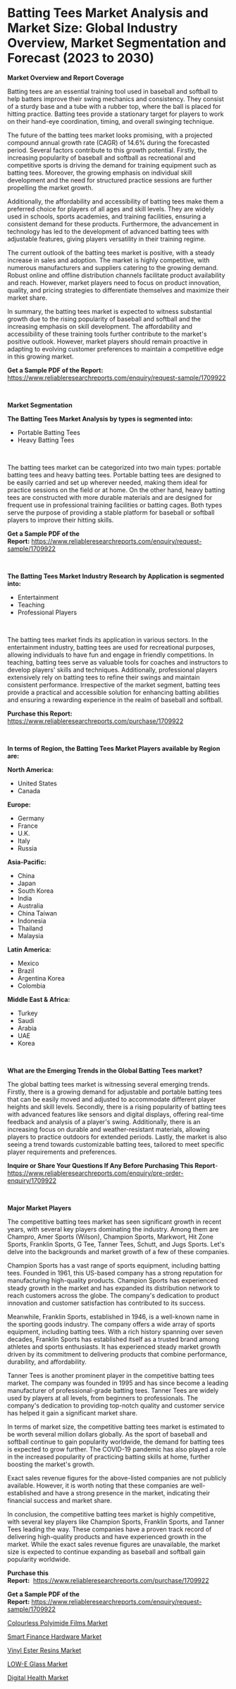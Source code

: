 <p><h1>Batting Tees Market Analysis and Market Size: Global Industry Overview, Market Segmentation and Forecast (2023 to 2030)</h1></p><p><strong>Market Overview and Report Coverage</strong></p>
<p><p>Batting tees are an essential training tool used in baseball and softball to help batters improve their swing mechanics and consistency. They consist of a sturdy base and a tube with a rubber top, where the ball is placed for hitting practice. Batting tees provide a stationary target for players to work on their hand-eye coordination, timing, and overall swinging technique.</p><p>The future of the batting tees market looks promising, with a projected compound annual growth rate (CAGR) of 14.6% during the forecasted period. Several factors contribute to this growth potential. Firstly, the increasing popularity of baseball and softball as recreational and competitive sports is driving the demand for training equipment such as batting tees. Moreover, the growing emphasis on individual skill development and the need for structured practice sessions are further propelling the market growth.</p><p>Additionally, the affordability and accessibility of batting tees make them a preferred choice for players of all ages and skill levels. They are widely used in schools, sports academies, and training facilities, ensuring a consistent demand for these products. Furthermore, the advancement in technology has led to the development of advanced batting tees with adjustable features, giving players versatility in their training regime.</p><p>The current outlook of the batting tees market is positive, with a steady increase in sales and adoption. The market is highly competitive, with numerous manufacturers and suppliers catering to the growing demand. Robust online and offline distribution channels facilitate product availability and reach. However, market players need to focus on product innovation, quality, and pricing strategies to differentiate themselves and maximize their market share.</p><p>In summary, the batting tees market is expected to witness substantial growth due to the rising popularity of baseball and softball and the increasing emphasis on skill development. The affordability and accessibility of these training tools further contribute to the market's positive outlook. However, market players should remain proactive in adapting to evolving customer preferences to maintain a competitive edge in this growing market.</p></p>
<p><strong>Get a Sample PDF of the Report:</strong> <a href="https://www.reliableresearchreports.com/enquiry/request-sample/1709922">https://www.reliableresearchreports.com/enquiry/request-sample/1709922</a></p>
<p>&nbsp;</p>
<p><strong>Market Segmentation</strong></p>
<p><strong>The Batting Tees Market Analysis by types is segmented into:</strong></p>
<p><ul><li>Portable Batting Tees</li><li>Heavy Batting Tees</li></ul></p>
<p>&nbsp;</p>
<p><p>The batting tees market can be categorized into two main types: portable batting tees and heavy batting tees. Portable batting tees are designed to be easily carried and set up wherever needed, making them ideal for practice sessions on the field or at home. On the other hand, heavy batting tees are constructed with more durable materials and are designed for frequent use in professional training facilities or batting cages. Both types serve the purpose of providing a stable platform for baseball or softball players to improve their hitting skills.</p></p>
<p><strong>Get a Sample PDF of the Report:</strong>&nbsp;<a href="https://www.reliableresearchreports.com/enquiry/request-sample/1709922">https://www.reliableresearchreports.com/enquiry/request-sample/1709922</a></p>
<p>&nbsp;</p>
<p><strong>The Batting Tees Market Industry Research by Application is segmented into:</strong></p>
<p><ul><li>Entertainment</li><li>Teaching</li><li>Professional Players</li></ul></p>
<p>&nbsp;</p>
<p><p>The batting tees market finds its application in various sectors. In the entertainment industry, batting tees are used for recreational purposes, allowing individuals to have fun and engage in friendly competitions. In teaching, batting tees serve as valuable tools for coaches and instructors to develop players' skills and techniques. Additionally, professional players extensively rely on batting tees to refine their swings and maintain consistent performance. Irrespective of the market segment, batting tees provide a practical and accessible solution for enhancing batting abilities and ensuring a rewarding experience in the realm of baseball and softball.</p></p>
<p><strong>Purchase this Report:</strong>&nbsp; <a href="https://www.reliableresearchreports.com/purchase/1709922">https://www.reliableresearchreports.com/purchase/1709922</a></p>
<p>&nbsp;</p>
<p><strong>In terms of Region, the Batting Tees Market Players available by Region are:</strong></p>
<p>
    <p> <strong> North America: </strong>
        <ul>
            <li>United States</li>
            <li>Canada</li>
        </ul>
        </p> 
    <p> <strong> Europe: </strong>
        <ul>
            <li>Germany</li>
            <li>France</li>
            <li>U.K.</li>
            <li>Italy</li>
            <li>Russia</li>
        </ul>
        </p> 
    <p> <strong> Asia-Pacific: </strong>
        <ul>
            <li>China</li>
            <li>Japan</li>
            <li>South Korea</li>
            <li>India</li>
            <li>Australia</li>
            <li>China Taiwan</li>
            <li>Indonesia</li>
            <li>Thailand</li>
            <li>Malaysia</li>
        </ul>
        </p> 
    <p> <strong> Latin America: </strong>
        <ul>
            <li>Mexico</li>
            <li>Brazil</li>
            <li>Argentina Korea</li>
            <li>Colombia</li>
        </ul>
        </p> 
    <p> <strong> Middle East & Africa: </strong>
        <ul>
            <li>Turkey</li>
            <li>Saudi</li>
            <li>Arabia</li>
            <li>UAE</li>
            <li>Korea</li>
        </ul>
    </p>
    </p>
<p>&nbsp;</p>
<p><strong>What are the Emerging Trends in the Global Batting Tees market?</strong></p>
<p><p>The global batting tees market is witnessing several emerging trends. Firstly, there is a growing demand for adjustable and portable batting tees that can be easily moved and adjusted to accommodate different player heights and skill levels. Secondly, there is a rising popularity of batting tees with advanced features like sensors and digital displays, offering real-time feedback and analysis of a player's swing. Additionally, there is an increasing focus on durable and weather-resistant materials, allowing players to practice outdoors for extended periods. Lastly, the market is also seeing a trend towards customizable batting tees, tailored to meet specific player requirements and preferences.</p></p>
<p><strong>Inquire or Share Your Questions If Any Before Purchasing This Report</strong>- <a href="https://www.reliableresearchreports.com/enquiry/pre-order-enquiry/1709922">https://www.reliableresearchreports.com/enquiry/pre-order-enquiry/1709922</a></p>
<p>&nbsp;</p>
<p><strong>Major Market Players</strong></p>
<p><p>The competitive batting tees market has seen significant growth in recent years, with several key players dominating the industry. Among them are Champro, Amer Sports (Wilson), Champion Sports, Markwort, Hit Zone Sports, Franklin Sports, G Tee, Tanner Tees, Schutt, and Jugs Sports. Let's delve into the backgrounds and market growth of a few of these companies.</p><p>Champion Sports has a vast range of sports equipment, including batting tees. Founded in 1961, this US-based company has a strong reputation for manufacturing high-quality products. Champion Sports has experienced steady growth in the market and has expanded its distribution network to reach customers across the globe. The company's dedication to product innovation and customer satisfaction has contributed to its success.</p><p>Meanwhile, Franklin Sports, established in 1946, is a well-known name in the sporting goods industry. The company offers a wide array of sports equipment, including batting tees. With a rich history spanning over seven decades, Franklin Sports has established itself as a trusted brand among athletes and sports enthusiasts. It has experienced steady market growth driven by its commitment to delivering products that combine performance, durability, and affordability.</p><p>Tanner Tees is another prominent player in the competitive batting tees market. The company was founded in 1995 and has since become a leading manufacturer of professional-grade batting tees. Tanner Tees are widely used by players at all levels, from beginners to professionals. The company's dedication to providing top-notch quality and customer service has helped it gain a significant market share.</p><p>In terms of market size, the competitive batting tees market is estimated to be worth several million dollars globally. As the sport of baseball and softball continue to gain popularity worldwide, the demand for batting tees is expected to grow further. The COVID-19 pandemic has also played a role in the increased popularity of practicing batting skills at home, further boosting the market's growth.</p><p>Exact sales revenue figures for the above-listed companies are not publicly available. However, it is worth noting that these companies are well-established and have a strong presence in the market, indicating their financial success and market share.</p><p>In conclusion, the competitive batting tees market is highly competitive, with several key players like Champion Sports, Franklin Sports, and Tanner Tees leading the way. These companies have a proven track record of delivering high-quality products and have experienced growth in the market. While the exact sales revenue figures are unavailable, the market size is expected to continue expanding as baseball and softball gain popularity worldwide.</p></p>
<p><strong>Purchase this Report:</strong>&nbsp;&nbsp;<a href="https://www.reliableresearchreports.com/purchase/1709922">https://www.reliableresearchreports.com/purchase/1709922</a></p>
<p></p>
<p><strong>Get a Sample PDF of the Report:</strong>&nbsp;<a href="https://www.reliableresearchreports.com/enquiry/request-sample/1709922">https://www.reliableresearchreports.com/enquiry/request-sample/1709922</a></p>
<p><p><a href="https://issuu.com/reportprime-2/docs/colourless-polyimide-films-market-size-2030.pptx?fr=xKAE9_zU1NQ">Colourless Polyimide Films Market</a></p><p><a href="https://medium.com/@hotspotelectronicsstore/smart-finance-hardware-market-size-cagr-trends-2024-2030-95362b35e462">Smart Finance Hardware Market</a></p><p><a href="https://www.linkedin.com/pulse/vinyl-ester-resins-market-size-2023-2030-global-industrial-o1zve/">Vinyl Ester Resins Market</a></p><p><a href="https://www.linkedin.com/pulse/low-e-glass-market-research-report-unlocks-analysis-financial-p9s8e/">LOW-E Glass Market</a></p><p><a href="https://github.com/Chiragrp22/Market-Research-Report-List-1/blob/main/digital-health-market.md">Digital Health Market</a></p></p>